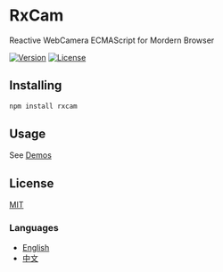 # RxCam
Reactive WebCamera ECMAScript for Mordern Browser

[![Version](https://img.shields.io/npm/v/rxcam.svg)](https://www.npmjs.com/package/rxcam)
[![License](https://img.shields.io/badge/license-MIT-blue.svg)](https://opensource.org/licenses/MIT)


## Installing
```bash
npm install rxcam
```

## Usage
See [Demos](https://github.com/waitingsong/rxcam/tree/master/demo)


## License
[MIT](LICENSE)


### Languages
- [English](README.md)
- [中文](README.zh-CN.md)
